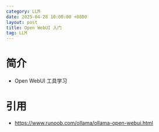 ```yaml
---
category: LLM
date: 2025-04-28 10:00:00 +0800
layout: post
title: Open WebUI 入门
tag: LLM
---
```

# 简介

+ Open WebUI 工具学习

<!--more-->


# 引用

+ https://www.runoob.com/ollama/ollama-open-webui.html